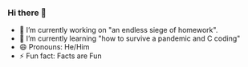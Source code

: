 ### Hi there 👋

- 🔭 I’m currently working on "an endless siege of homework".
- 🌱 I’m currently learning "how to survive a pandemic and C coding"
- 😄 Pronouns: He/Him
- ⚡ Fun fact: Facts are Fun

